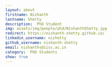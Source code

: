 ```yaml
---
layout: about
firstname: Nishanth
lastname: Shetty
description:  PhD Student
img: assets/img/people/phd/NishanthShetty.jpg
redirect: https://nishanth-shetty.github.io/
linkedin_username: nishetty
github_username: nishanth-shetty
email: nishanths@iisc.ac.in
category:  PhD Students
show: true
---
```

